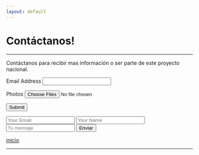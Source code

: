 ```yaml
---
layout: default
---
```


# Contáctanos!
***

Contáctanos para recibir mas información o ser parte de este proyecto nacional.
  
<form action="https://formkeep.com/f/692eb07e3526"
      accept-charset="UTF-8"
      enctype="multipart/form-data"
      method="POST">
  <input type="hidden" name="utf8" value="✓">

  <label for="email-address">Email Address</label>
  <input type="email" id="email-address" name="email">

  <label for="photo-album">Photos</label>
  <input type="file" id="photo-album" multiple name="photos[]">

  <div class="g-recaptcha" data-sitekey="your_site_key"></div>

  <button type="submit">Submit</button>
</form>

<form accept-charset="UTF-8" action="https://formkeep.com/f/692eb07e3526" method="POST">
  <input type="email" name="email" placeholder="Your Email">
  <input type="text" name="name" placeholder="Your Name">
  <input type="text" name="message" placeholder="Tu mensaje">
  <input type="hidden" name="utf8" value="✓">
  <button type="submit">Enviar</button>
</form>
  
[inicio](./)

***
